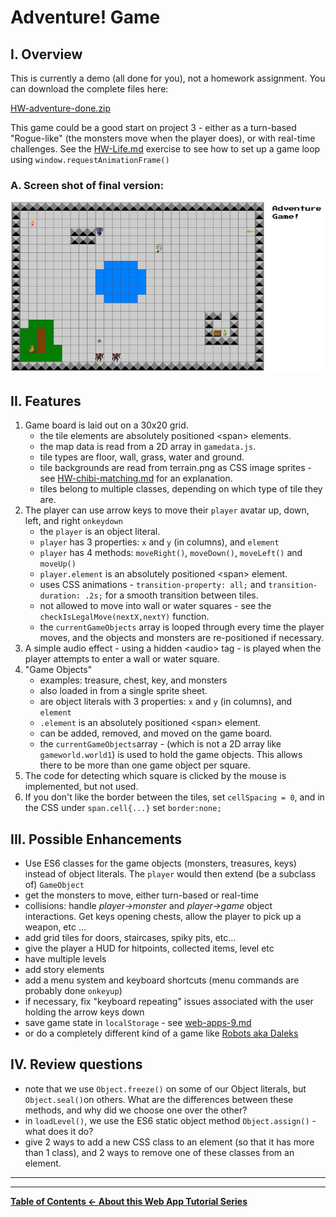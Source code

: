 # Adventure! Game

## I. Overview
This is currently a demo (all done for you), not a homework assignment. You can download the complete files here:

[HW-adventure-done.zip](_files/HW-adventure-done.zip)

This game could be a good start on project 3 - either as a turn-based "Rogue-like" (the monsters move when the player does), or with real-time challenges. See the [HW-Life.md](HW-life.md) exercise to see how to set up a game loop using `window.requestAnimationFrame()`

### A. Screen shot of final version:
![Web Page](_images/adventure-1.jpg)

## II. Features
1. Game board is laid out on a 30x20 grid.
    - the tile elements are absolutely positioned &lt;span> elements.
    - the map data is read from a 2D array in `gamedata.js`.
    - tile types are floor, wall, grass, water and ground. 
    - tile backgrounds are read from terrain.png as CSS image sprites - see  [HW-chibi-matching.md](./HW-chibi-matching.md) for an explanation.
    - tiles belong to multiple classes, depending on which type of tile they are.
1. The player can use arrow keys to move their `player` avatar up, down, left, and right `onkeydown`
    - the `player` is an object literal.
    - `player` has 3 properties: `x` and `y` (in columns), and `element`
    - `player` has 4 methods: `moveRight()`, `moveDown()`, `moveLeft()` and `moveUp()`
    - `player.element` is an absolutely positioned &lt;span> element.
    - uses CSS animations - `transition-property: all;` and `transition-duration: .2s;` for a smooth transition between tiles.
    - not allowed to move into wall or water squares - see the `checkIsLegalMove(nextX,nextY)` function.
    - the `currentGameObjects` array is looped through every time the player moves, and the objects and monsters are re-positioned if necessary.
1. A simple audio effect - using a hidden &lt;audio> tag - is played when the player attempts to enter a wall or water square.
1. "Game Objects"
    - examples: treasure, chest, key, and monsters
    - also loaded in from a single sprite sheet.
    - are object literals with 3 properties: `x` and `y` (in columns), and `element`
    - `.element` is an absolutely positioned &lt;span> element.
    - can be added, removed, and moved on the game board.
    - the `currentGameObjects`array - (which is not a 2D array like `gameworld.world1`) is used to hold the game objects. This allows there to be more than one game object per square.
1. The code for detecting which square is clicked by the mouse is implemented, but not used.
1. If you don't like the border between the tiles, set `cellSpacing = 0`, and in the CSS under `span.cell{...}` set `border:none;`

## III. Possible Enhancements
- Use ES6 classes for the game objects (monsters, treasures, keys) instead of object literals. The `player` would then extend (be a subclass of) `GameObject`
- get the monsters to move, either turn-based or real-time
- collisions: handle *player->monster* and *player->game* object interactions. Get keys opening chests, allow the player to pick up a weapon, etc ...
- add grid tiles for doors, staircases, spiky pits, etc...
- give the player a HUD for hitpoints, collected items, level etc
- have multiple levels
- add story elements
- add a menu system and keyboard shortcuts (menu commands are probably done `onkeyup`)
- if necessary, fix "keyboard repeating" issues associated with the user holding the arrow keys down
- save game state in `localStorage` - see [web-apps-9.md](./web-apps-9.md)
- or do a completely different kind of a game like [Robots aka Daleks](https://en.wikipedia.org/wiki/Robots_(computer_game))

## IV. Review questions
- note that we use `Object.freeze()` on some of our Object literals, but `Object.seal()`on others. What are the differences between these methods, and why did we choose one over the other?
- in `loadLevel()`, we use the ES6 static object method `Object.assign()` - what does it do?
- give 2 ways to add a new CSS class to an element (so that it has more than 1 class), and 2 ways to remove one of these classes from an element.

<hr><hr>

**[Table of Contents <- About this Web App Tutorial Series](web-apps-0.md)**
